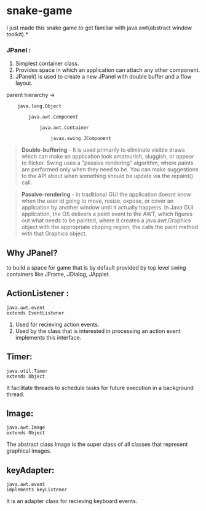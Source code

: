 # snake-game
I just made this snake game to get familiar with java.awt(abstract window toolkit).*
### JPanel :
1. Simplest container class. 
2. Provides space in which an application can attach any other component. 
3. JPanel() is used to create a new JPanel with double buffer and a flow layout.

parent hierarchy ->

```
    java.lang.Object
    
        java.awt.Component
        
            java.awt.Container
            
                javax.swing.JComponent
```
 

> **Double-buffering** - It is used primarily to eliminate visible draws which can make an application look amateurish, sluggish, or appear to flicker.
                      Swing uses a "passive rendering" algorithm, where paints are performed only when they need to be. You can make suggestions to the API about when                       something should be update via the repaint() call.
                      
> **Passive-rendering** - in traditional GUI the application doesnt know when the user id going to move, resize, expose, or cover an application by another window until it actually happens. In Java GUI application, the OS delivers a paint event to the AWT, which figures out what needs to be painted, where it creates a java.awt.Graphics object with the appropriate clipping region, the calls the paint method 
                    with that Graphics object. 
## Why JPanel?
to build a space for game that is by default provided by top level swing containers like JFrame, JDialog, JApplet.

## ActionListener :

    java.awt.event 
    extends EventListener
    
1. Used for recieving action events. 
2. Used by the class that is interested in processing an action event implements this interface.


## Timer:

    java.util.Timer
    extends Object
    
It facilitate threads to schedule tasks for future execution in a background thread. 


## Image:
    
    java.awt.Image
    extends Object
    
The abstract class Image is the super class of all classes that represent graphical images.

## keyAdapter:
    
    java.awt.event
    implements keyListener 
    
It is an adapter class for recieving keyboard events.
